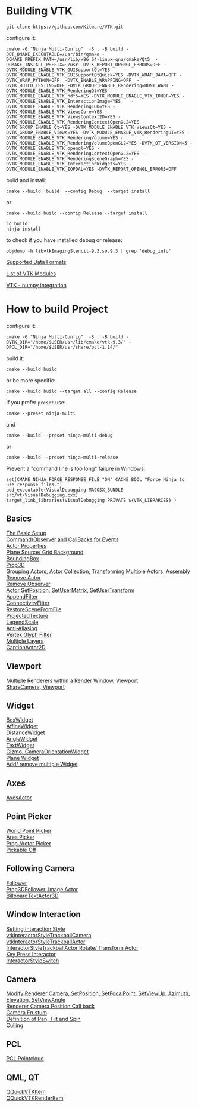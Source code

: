 # Building VTK

```
git clone https://github.com/Kitware/VTK.git
```

configure it:
```
cmake -G "Ninja Multi-Config"  -S . -B build -DQT_QMAKE_EXECUTABLE=/usr/bin/qmake -DCMAKE_PREFIX_PATH=/usr/lib/x86_64-linux-gnu/cmake/Qt5  -DCMAKE_INSTALL_PREFIX=~/usr -DVTK_REPORT_OPENGL_ERRORS=OFF -DVTK_MODULE_ENABLE_VTK_GUISupportQt=YES     -DVTK_MODULE_ENABLE_VTK_GUISupportQtQuick=YES -DVTK_WRAP_JAVA=OFF -DVTK_WRAP_PYTHON=OFF  -DVTK_ENABLE_WRAPPING=OFF  -DVTK_BUILD_TESTING=OFF -DVTK_GROUP_ENABLE_Rendering=DONT_WANT -DVTK_MODULE_ENABLE_VTK_RenderingQt=YES -DVTK_MODULE_ENABLE_VTK_hdf5=YES -DVTK_MODULE_ENABLE_VTK_IOHDF=YES -DVTK_MODULE_ENABLE_VTK_InteractionImage=YES    -DVTK_MODULE_ENABLE_VTK_RenderingLOD=YES -DVTK_MODULE_ENABLE_VTK_ViewsCore=YES -DVTK_MODULE_ENABLE_VTK_ViewsContext2D=YES -DVTK_MODULE_ENABLE_VTK_RenderingContextOpenGL2=YES -DVTK_GROUP_ENABLE_Qt=YES -DVTK_MODULE_ENABLE_VTK_ViewsQt=YES -DVTK_GROUP_ENABLE_Views=YES -DVTK_MODULE_ENABLE_VTK_RenderingUI=YES -DVTK_MODULE_ENABLE_VTK_RenderingVolume=YES -DVTK_MODULE_ENABLE_VTK_RenderingVolumeOpenGL2=YES -DVTK_QT_VERSION=5 -DVTK_MODULE_ENABLE_VTK_opengl=YES -DVTK_MODULE_ENABLE_VTK_RenderingContextOpenGL2=YES -DVTK_MODULE_ENABLE_VTK_RenderingSceneGraph=YES -DVTK_MODULE_ENABLE_VTK_InteractionWidgets=YES -DVTK_MODULE_ENABLE_VTK_IOPDAL=YES -DVTK_REPORT_OPENGL_ERRORS=OFF 
```

build and install:

```
cmake --build  build  --config Debug  --target install
```
or 
```
cmake --build build --config Release --target install
```

```
cd build
ninja install
```

to check if you have installed debug or release:

```
objdump -h libvtkImagingStencil-9.3.so.9.3 | grep 'debug_info'
```


[Supported Data Formats](https://docs.vtk.org/en/latest/supported_data_formats.html)  

[List of VTK Modules](https://docs.vtk.org/en/latest/modules/index.html)  

[VTK - numpy integration](https://docs.vtk.org/en/latest/learning.html)  


# How to build Project

configure it:

```
cmake -G "Ninja Multi-Config"  -S . -B build -DVTK_DIR="/home/$USER/usr/lib/cmake/vtk-9.3/" -DPCL_DIR="/home/$USER/usr/share/pcl-1.14/"
```

build it:

```
cmake --build build
```

or be more specific:

```
cmake --build build --target all --config Release
```

If you prefer `preset` use:

```
cmake --preset ninja-multi
```
and 

```
cmake --build --preset ninja-multi-debug
```
or 
```
cmake --build --preset ninja-multi-release
```


Prevent a "command line is too long" failure in Windows:

```
set(CMAKE_NINJA_FORCE_RESPONSE_FILE "ON" CACHE BOOL "Force Ninja to use response files.")
add_executable(VisualDebugging MACOSX_BUNDLE src/vt/VisualDebugging.cxx)
target_link_libraries(VisualDebugging PRIVATE ${VTK_LIBRARIES} )
```

## Basics

[The Basic Setup](docs/the_basic_setup.md)  
[Command/Observer and CallBacks for Events](docs/command_observer_for_events_callback.md)  
[Actor Properties](docs/actor_properties.md)  
[Plane Source/ Grid Background](docs/plane_source_grid_background.md)  
[BoundingBox](docs/boundingbox.md)  
[Prop3D](docs/prop3d.md)  
[Grouping Actors, Actor Collection, Transforming Multiple Actors, Assembly](docs/grouping_actors_actor_collection_assembly.md)  
[Remove Actor](docs/remove_actor.md)  
[Remove Observer](docs/remove_observer.md)  
[Actor SetPosition, SetUserMatrix, SetUserTransform](docs/actor_transform.md)  
[AppendFilter](docs/append_filter.md)  
[ConnectivityFilter](docs/connectivity_filter.md)  
[RestoreSceneFromFile](https://kitware.github.io-examples/site/Cxx/Snippets/RestoreSceneFromFile/)  
[ProjectedTexture](src/ProjectedTexture.cxx)  
[LegendScale](src/LegendScaleActor.cpp)  
[Anti-Aliasing](docs/anti-aliasing.md)  
[Vertex Glyph Filter](docs/vertex_glyph_filter.md)  
[Multiple Layers](docs/multiple_layers.md)  
[CaptionActor2D](docs/captionActor2D.md)

## Viewport

[Multiple Renderers within a Render Window, Viewport](docs/multiple_renderers_within_a_render_window.md)  
[ShareCamera, Viewport](docs/shareCamera_viewport.md)  

## Widget

[BoxWidget](docs/boxWidget.md)  
[AffineWidget](docs/affineWidget.md)  
[DistanceWidget](docs/distanceWidget.md)  
[AngleWidget](docs/angleWidget.md)  
[TextWidget](docs/textWidget.md)  
[Gizmo, CameraOrientationWidget](docs/gizmo_camera_orientation_widget.md)  
[Plane Widget](src/ImplicitPlaneWidget2.cxx)  
[Add/ remove multiple Widget](docs/add_remove_multiple_widget.md)  

## Axes

[AxesActor](docs/axesActor.md)  

## Point Picker

[World Point Picker](docs/world_point_picker.md)  
[Area Picker](docs/area_picker.md)  
[Prop /Actor Picker](docs/prop_actor_picker.md)  
[Pickable Off](docs/pickable_off.md)  

## Following Camera

[Follower](docs/follower.md)  
[Prop3DFollower, Image Actor](docs/prop3DFollower_image_actor.md)  
[BillboardTextActor3D](docs/billboard_text_actor3D.md)  

## Window Interaction

[Setting Interaction Style](docs/setting_interaction_style.md)  
[vtkInteractorStyleTrackballCamera](docs/setting_interaction_style.md#vtkInteractorStyleTrackballCamera)  
[vtkInteractorStyleTrackballActor](docs/setting_interaction_style.md#vtkInteractorStyleTrackballActor)  
[InteractorStyleTrackballActor Rotate/ Transform Actor](docs/rotate_actor.md)  
[Key Press Interactor](docs/key_press_interactor.md)  
[InteractorStyleSwitch](docs/interactor_style_switch.md)  

## Camera

[Modify Renderer Camera, SetPosition, SetFocalPoint, SetViewUp, Azimuth, Elevation, SetViewAngle](docs/modify_renderer_camera.md)  
[Renderer Camera Position Call back](docs/camera_position.md)  
[Camera Frustum](docs/frustum.md)  
[Definition of Pan, Tilt and Spin](docs/images/Definition-of-pan-tilt-and-spin.png)  
[Culling](docs/culling.md)  
  

## PCL

[PCL Pointcloud](docs/pcl_pointcloud.md)  

## QML, QT

[QQuickVTKItem](docs/qml_vtk_QQuickVTKItem.md)  
[QQuickVTKRenderItem](docs/QQuickVTKRenderItem.md)  








